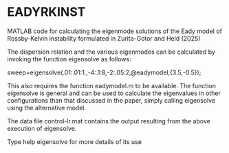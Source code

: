 # EADYRKINST
MATLAB code for calculating the eigenmode solutions of the Eady model of Rossby-Kelvin instability formulated in Zurita-Gotor and Held (2025)

The dispersion relation and the various eigenmodes can be calculated by invoking the function eigensolve as follows:

sweep=eigensolve(.01:.01:1.,-4:.1:8,-2:.05:2,@eadymodel,{3.5,-0.5});

This also requires the function eadymodel.m to be available. The function eigensolve is general and can be used to calculate the
eigenvalues in other configurations than that discussed in the paper, simply calling eigensolve using the alternative model.

The data file control-lr.mat contains the output resulting from the above execution of eigensolve.

Type help eigensolve for more details of its use
